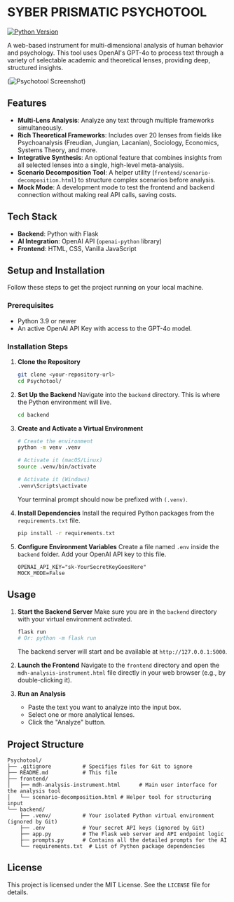 
# SYBER PRISMATIC PSYCHOTOOL

[![Python Version](https://img.shields.io/badge/python-3.9%2B-blue.svg)](https://www.python.org/downloads/)

A web-based instrument for multi-dimensional analysis of human behavior and psychology. This tool uses OpenAI's GPT-4o to process text through a variety of selectable academic and theoretical lenses, providing deep, structured insights.

(![Psychotool Screenshot](https://i.imgur.com/oWhYlsz.png))

## Features

- **Multi-Lens Analysis**: Analyze any text through multiple frameworks simultaneously.
- **Rich Theoretical Frameworks**: Includes over 20 lenses from fields like Psychoanalysis (Freudian, Jungian, Lacanian), Sociology, Economics, Systems Theory, and more.
- **Integrative Synthesis**: An optional feature that combines insights from all selected lenses into a single, high-level meta-analysis.
- **Scenario Decomposition Tool**: A helper utility (`frontend/scenario-decomposition.html`) to structure complex scenarios before analysis.
- **Mock Mode**: A development mode to test the frontend and backend connection without making real API calls, saving costs.

## Tech Stack

- **Backend**: Python with Flask
- **AI Integration**: OpenAI API (`openai-python` library)
- **Frontend**: HTML, CSS, Vanilla JavaScript

## Setup and Installation

Follow these steps to get the project running on your local machine.

### Prerequisites

- Python 3.9 or newer
- An active OpenAI API Key with access to the GPT-4o model.

### Installation Steps

1.  **Clone the Repository**
    ```bash
    git clone <your-repository-url>
    cd Psychotool/
    ```

2.  **Set Up the Backend**
    Navigate into the `backend` directory. This is where the Python environment will live.
    ```bash
    cd backend
    ```

3.  **Create and Activate a Virtual Environment**
    
    ```bash
    # Create the environment
    python -m venv .venv

    # Activate it (macOS/Linux)
    source .venv/bin/activate

    # Activate it (Windows)
    .venv\Scripts\activate
    ```
    Your terminal prompt should now be prefixed with `(.venv)`.

4.  **Install Dependencies**
    Install the required Python packages from the `requirements.txt` file.
    ```bash
    pip install -r requirements.txt
    ```

5.  **Configure Environment Variables**
    Create a file named `.env` inside the `backend` folder. Add your OpenAI API key to this file.
    ```
    OPENAI_API_KEY="sk-YourSecretKeyGoesHere"
    MOCK_MODE=False
    ```

## Usage

1.  **Start the Backend Server**
    Make sure you are in the `backend` directory with your virtual environment activated.
    ```bash
    flask run
    # Or: python -m flask run
    ```
    The backend server will start and be available at `http://127.0.0.1:5000`.

2.  **Launch the Frontend**
    Navigate to the `frontend` directory and open the `mdh-analysis-instrument.html` file directly in your web browser (e.g., by double-clicking it).

3.  **Run an Analysis**
    - Paste the text you want to analyze into the input box.
    - Select one or more analytical lenses.
    - Click the "Analyze" button.

## Project Structure

```
Psychotool/
├── .gitignore          # Specifies files for Git to ignore
├── README.md           # This file
├── frontend/
│   ├── mdh-analysis-instrument.html      # Main user interface for the analysis tool
│   └── scenario-decomposition.html # Helper tool for structuring input
└── backend/
    ├── .venv/          # Your isolated Python virtual environment (ignored by Git)
    ├── .env            # Your secret API keys (ignored by Git)
    ├── app.py          # The Flask web server and API endpoint logic
    ├── prompts.py      # Contains all the detailed prompts for the AI
    └── requirements.txt  # List of Python package dependencies
```

## License

This project is licensed under the MIT License. See the `LICENSE` file for details.

````
